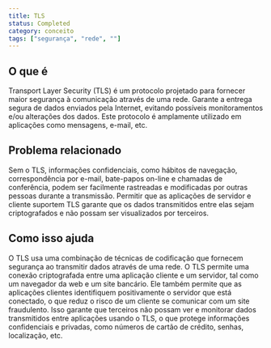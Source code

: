 ```yaml
---
title: TLS
status: Completed
category: conceito
tags: ["segurança", "rede", ""]
---
```


## O que é

Transport Layer Security (TLS) é um protocolo projetado para fornecer maior segurança à comunicação através de uma rede. Garante a entrega segura de dados enviados pela Internet, evitando possíveis monitoramentos e/ou alterações dos dados. Este protocolo é amplamente utilizado em aplicações como mensagens, e-mail, etc.

## Problema relacionado

Sem o TLS, informações confidenciais, como hábitos de navegação, correspondência por e-mail, bate-papos on-line e chamadas de conferência, podem ser facilmente rastreadas e modificadas por outras pessoas durante a transmissão. Permitir que as aplicações de servidor e cliente suportem TLS garante que os dados transmitidos entre elas sejam criptografados e não possam ser visualizados por terceiros.

## Como isso ajuda

O TLS usa uma combinação de técnicas de codificação que fornecem segurança ao transmitir dados através de uma rede. O TLS permite uma conexão criptografada entre uma aplicação cliente e um servidor, tal como um navegador da web e um site bancário. Ele também permite que as aplicações clientes identifiquem positivamente o servidor que está conectado, o que reduz o risco de um cliente se comunicar com um site fraudulento. Isso garante que terceiros não possam ver e monitorar dados transmitidos entre aplicações usando o TLS, o que protege informações confidenciais e privadas, como números de cartão de crédito, senhas, localização, etc.
